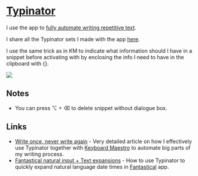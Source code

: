 # [Typinator](http://www.ergonis.com/products/typinator/)
I use the app to [fully automate writing repetitive text](https://medium.com/@NikitaVoloboev/write-once-never-write-again-c2fa1f6c4e8).

I share all the Typinator sets I made with the app [here](typinator#readme).

I use the same trick as in KM to indicate what information should I have in a snippet before activating with by enclosing the info I need to have in the clipboard with {}.

![](https://i.imgur.com/HT2C7qD.png)

## Notes
- You can press ⌥ + ⌫ to delete snippet without dialogue box.

## Links
- [Write once, never write again](https://medium.com/@NikitaVoloboev/write-once-never-write-again-c2fa1f6c4e8) - Very detailed article on how I effectively use Typinator together with [Keyboard Maestro](km/km.md) to automate big parts of my writing process.
- [Fantastical natural input + Text expansions](https://medium.com/@NikitaVoloboev/fantastical-natural-input-text-expansions-3ea8cf7ccac3) - How to use Typinator to quickly expand natural language date times in [Fantastical](https://flexibits.com/fantastical) app.